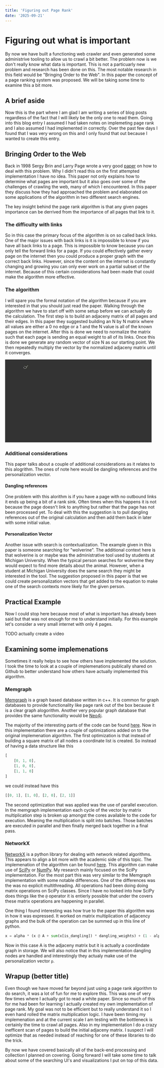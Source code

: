 ```yaml
---
title: 'Figuring out Page Rank'
date: '2025-09-21'
---
```


# Figuring out what is important

By now we have built a functioning web crawler and even generated some administrive tooling to allow us to crawl a bit better. The problem now is we don't really know what data is important. This is not a particuarly new problem and research has been done on this. The most notable research in this field would be "Bringing Order to the Web". In this paper the concept of a page ranking system was proposed. We will be taking some time to examine this a bit more.

## A brief aside

Now this is the part where I am glad I am writing a series of blog posts regardless of the fact that I will likely be the only one to read them. Going into this blog entry I assumed I had taken notes on implemeting page rank and I also assumed I had implemented in correctly. Over the past few days I found that I was very wrong on this and I only found that out because I wanted to create this entry.

## Bringing Order to the Web

Back in 1998 Sergy Brin and Larry Page wrote a very good [paper](http://ilpubs.stanford.edu:8090/422/1/1999-66.pdf) on how to deal with this problem. Why I didn't read this on the first attempted implementation I have no idea. This paper not only explains how to determine what pages are important but it also goes over some of the challenges of crawling the web, many of which I encountered. In this paper they discuss how they had approached the problem and elaborated on some applications of the algorithm in two different search engines.

The key insight behind the page rank algorithm is that any given pages importance can be derrived from the importance of all pages that link to it. 

### The difficulty with links

So in this case the primary focus of the algorithm is on so called back links. One of the major issues with back links is it is impossible to know if you have all back links to a page. This is impossible to know because you can only tell the forward links for a page. If you could effectively gather every page on the internet then you could produce a proper graph with the correct back links. However, since the content on the internet is constantly changing and growing you can only ever work on a partial subset of the internet. Because of this certain considerations had been made that could make the algorithm more effective.

### The algorithm

I will spare you the formal notation of the algorithm because if you are interested in that you should just read the paper. Walking through the algorithm we have to start off with some setup before we can actually do the calculation. The first step is to build an adjaceny matrix of all pages and their edges. In this paper they suggested building an N by N matrix where all values are either a 0 no edge or a 1 and the N value is all of the known pages on the internet. After this is done we need to normalize the matrix such that each page is sending an equal weight to all of its links. Once this is done we generate any random vector of size N as our starting point. We then repeatedly multiply the vector by the normalized adjaceny matrix until it converges.

![Page Rank Algorithm](./page_rank_algo.gif)

### Additional considerations

This paper talks about a couple of additional considerations as it relates to this alogrithm. The ones of note here would be dangling references and the personalization vector.

#### Dangling references

One problem with this alorithm is if you have a page with no outbound links it ends up being a bit of a rank sink. Often times when this happens it is not because the page doesn't link to anything but rather that the page has not been processed yet. To deal with this the suggestion is to pull dangling references out of the original calculation and then add them back in later with some initial value.

#### Personalization Vector

Another issue with search is contextualization. The example given in this paper is someone searching for "wolverine". The additional context here is that wolverine is or maybe was the administrative tool used by students at Michigan University. When the typical person searches for wolverine they would expect to find more details about the animal. However, when a student at Michigan University does the same search they might be interested in the tool. The suggestion proposed in this paper is that we could create personalization vectors that get added to the equation to make one of the search contexts more likely for the given person.

## Practical Example

Now I could stop here because most of what is important has already been said but that was not enough for me to understand initially. For this example let's consider a very small internet with only 4 pages. 

TODO actually create a video

## Examining some implemenations

Sometimes it really helps to see how others have implemented the solution. I took the time to look at a couple of implemenations publically shared on Github to better understand how others have actually implemented this algorithm.

### Memgraph

[Memgraph](https://memgraph.com/) is a graph based database written in c++. It is common for graph databases to provide functionality like page rank out of the box because it is a clear graph alogorithm. Another very popular graph database that provides the same functionality would be [Neo4j](https://neo4j.com/).

The majority of the interesting parts of the code can be found [here](https://github.com/memgraph/mage/blob/main/cpp/pagerank_module/algorithm/pagerank.cpp). Now in this implementation there are a couple of optimizations added on to the original implemenation algorithm. The first optimization is that instead of building a square matrix of all nodes a coordinate list is created. So instead of having a data structure like this
```javascript
[
    [0, 1, 0],
    [1, 0, 0],
    [1, 1, 0]
]
```

we could instead have this
```javascript
[[0, 1], [1, 0], [2, 0], [2, 1]]
```

The second optimization that was applied was the use of parallel execution. In the memgraph implementation each cycle of the vector by matrix multiplication step is broken up amongst the cores available to the code for execution. Meaning the multiplication is split into batches. Those batches are executed in parallel and then finally merged back together in a final pass.

### NetworkX

[NetworkX](https://networkx.org/documentation/stable/index.html) is a python library for dealing with network related algorithms. This appears to align a bit more with the academic side of this topic. The implemenation of the algorithm can be found [here](https://github.com/networkx/networkx/blob/main/networkx/algorithms/link_analysis/pagerank_alg.py). This algorithm can make use of [SciPy](https://scipy.org/) or [NumPy](https://numpy.org/). My research mainly focused on the SciPy implementation. For the most part this was very similar to the Memgraph implementation with some notable differences. One of the differences was the was no explicit multithreading. All operations had been doing doing matrix operations on SciPy classes. Since I have no looked into how SciPy does things like the `@` operator it is entierly possible that under the covers these matrix operations are happening in parallel.

One thing I found interesting was how true to the paper this algorithm was in how it was expressed. It worked on matrix multiplication of adjacency graphs and the bulk of the operation can be summed up in this line of python.

```python
x = alpha * (x @ A + sum(x[is_dangling]) * dangling_weights) + (1 - alpha) * p
```

Now in this case A is the adjaceny matrix but it is actually a coordindate graph in storage. We will also notice that in this implementation dangling nodes are handled and interestingly they actualy make use of the personalization vector `p`.

## Wrapup (better title)

Even though we have moved far beyond just using a page rank algorithm to do search, it was a lot of fun for me to explore this. This was one of very few times where I actually got to read a white paper. Since so much of this for me had been for learning I actually created my own implementation of page rank. My goal was not to be efficient but to really understand it so I even hand rolled the matrix multiplication logic. I have been timing my implemenation and at the current scale I am testing with the bottleneck is certainly the time to crawl all pages. Also in my implementation I do a crazy inefficent scan of pages to build the initial adjaceny matrix. I suspect I will optimize that as needed instead of reaching for one of these libraries to do the trick.

By now we have covered basically all of the back-end processing and collection I planned on covering. Going forward I will take some time to talk about some of the searching UI's and visualizations I put on top of this data.
